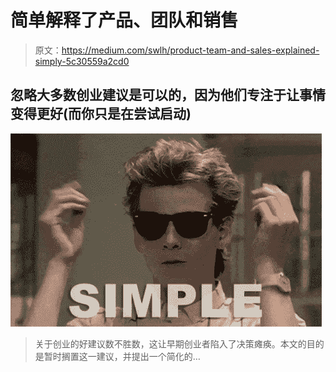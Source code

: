 # 简单解释了产品、团队和销售

> 原文：<https://medium.com/swlh/product-team-and-sales-explained-simply-5c30559a2cd0>

## 忽略大多数创业建议是可以的，因为他们专注于让事情变得更好(而你只是在尝试启动)

![](img/3fe49f234cf402891594080dd8420806.png)

> 关于创业的好建议数不胜数，这让早期创业者陷入了决策瘫痪。本文的目的是暂时搁置这一建议，并提出一个简化的…